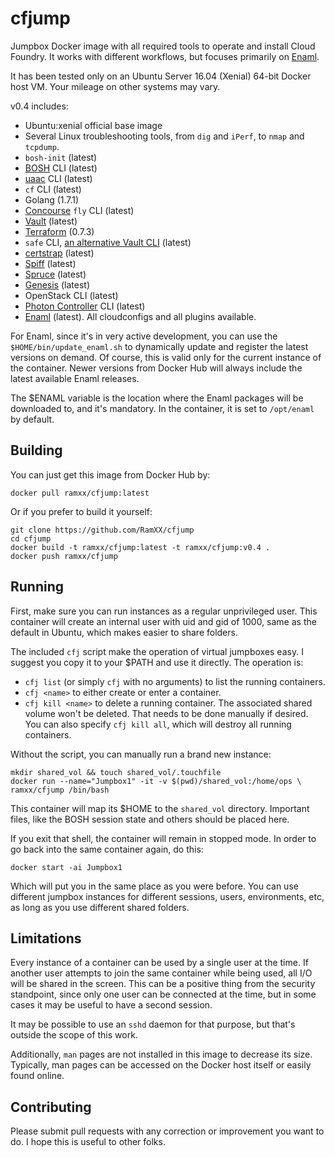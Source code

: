 # cfjump
Jumpbox Docker image with all required tools to operate and install Cloud Foundry. It works with different workflows, but focuses primarily on [Enaml](http://enaml.pezapp.io/).

It has been tested only on an Ubuntu Server 16.04 (Xenial) 64-bit Docker host VM. Your mileage on other systems may vary.

v0.4 includes:

- Ubuntu:xenial official base image
- Several Linux troubleshooting tools, from `dig` and `iPerf`, to `nmap` and `tcpdump`.
- `bosh-init` (latest)
- [BOSH](http://bosh.io/) CLI (latest)
- [uaac](https://docs.cloudfoundry.org/adminguide/uaa-user-management.html) CLI (latest)
- `cf` CLI (latest)
- Golang (1.7.1)
- [Concourse](http://concourse.ci/) `fly` CLI (latest)
- [Vault](https://www.vaultproject.io/) (latest)
- [Terraform](https://www.terraform.io/) (0.7.3)
- `safe` CLI, [an alternative Vault CLI](https://github.com/starkandwayne/safe) (latest)
- [certstrap](https://github.com/square/certstrap) (latest)
- [Spiff](https://github.com/cloudfoundry-incubator/spiff) (latest)
- [Spruce](http://spruce.cf/) (latest)
- [Genesis](https://github.com/starkandwayne/genesis) (latest)
- OpenStack CLI (latest)
- [Photon Controller](https://github.com/vmware/photon-controller) CLI (latest)
- [Enaml](http://enaml.pezapp.io/) (latest). All cloudconfigs and all plugins available.

For Enaml, since it's in very active development, you can use the `$HOME/bin/update_enaml.sh` to dynamically update and register the latest versions on demand. Of course, this is valid only for the current instance of the container. Newer versions from Docker Hub will always include the latest available Enaml releases.

The $ENAML variable is the location where the Enaml packages will be downloaded to, and it's mandatory. In the container, it is set to `/opt/enaml` by default.

## Building
You can just get this image from Docker Hub by:

```
docker pull ramxx/cfjump:latest
```

Or if you prefer to build it yourself:

```
git clone https://github.com/RamXX/cfjump
cd cfjump
docker build -t ramxx/cfjump:latest -t ramxx/cfjump:v0.4 .
docker push ramxx/cfjump
```

## Running
First, make sure you can run instances as a regular unprivileged user. This container will create an internal user with uid and gid of 1000, same as the default in Ubuntu, which makes easier to share folders.

The included `cfj` script make the operation of virtual jumpboxes easy. I suggest you copy it to your $PATH and use it directly. The operation is:

- `cfj list` (or simply `cfj` with no arguments) to list the running containers.
- `cfj <name>` to either create or enter a container.
- `cfj kill <name>` to delete a running container. The associated shared volume
won't be deleted. That needs to be done manually if desired. You can also specify `cfj kill all`, which will destroy all running containers.

Without the script, you can manually run a brand new instance:

```
mkdir shared_vol && touch shared_vol/.touchfile
docker run --name="Jumpbox1" -it -v $(pwd)/shared_vol:/home/ops \
ramxx/cfjump /bin/bash
```

This container will map its $HOME to the `shared_vol` directory.
Important files, like the BOSH session state and others should be placed here.

If you exit that shell, the container will remain in stopped mode. In order to go back into the same container again, do this:

```
docker start -ai Jumpbox1
```
Which will put you in the same place as you were before. You can use different jumpbox instances for different sessions, users, environments, etc, as long as you use different shared folders.

## Limitations
Every instance of a container can be used by a single user at the time. If another user attempts to join the same container while being used, all I/O will be shared in the screen. This can be a positive thing from the security standpoint, since only one user can be connected at the time, but in some cases it may be useful to have a second session.

It may be possible to use an `sshd` daemon for that purpose, but that's outside the scope of this work.

Additionally, `man` pages are not installed in this image to decrease its size. Typically, man pages can be accessed on the Docker host itself or easily found online.

## Contributing
Please submit pull requests with any correction or improvement you want to do. I hope this is useful to other folks.
